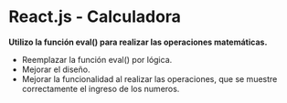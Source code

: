 # React.js - Calculadora 

**Utilizo la función eval() para realizar las operaciones matemáticas.**
- Reemplazar la función eval() por lógica.
- Mejorar el diseño.
- Mejorar la funcionalidad al realizar las operaciones, que se muestre correctamente el ingreso de los numeros.